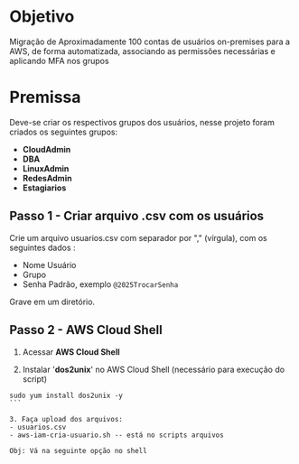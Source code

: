 # Objetivo
Migração de Aproximadamente 100 contas de usuários on-premises para a AWS, de forma automatizada, associando as permissões necessárias e aplicando MFA nos grupos

# Premissa
Deve-se criar os respectivos grupos dos usuários, nesse projeto foram criados os seguintes grupos:

- **CloudAdmin**
- **DBA**
- **LinuxAdmin**
- **RedesAdmin**
- **Estagiarios**

## Passo 1 - Criar arquivo .csv com os usuários
Crie um arquivo usuarios.csv com separador por "," (vírgula), com os seguintes dados :

- Nome Usuário
- Grupo
- Senha Padrão, exemplo ```@2025TrocarSenha```

Grave em um diretório.

## Passo 2 - AWS Cloud Shell

1. Acessar **AWS Cloud Shell**

2. Instalar '**dos2unix**' no AWS Cloud Shell (necessário para execução do script)

```
sudo yum install dos2unix -y
​```

3. Faça upload dos arquivos:
- usuarios.csv
- aws-iam-cria-usuario.sh -- está no scripts arquivos

Obj: Vá na seguinte opção no shell


​

